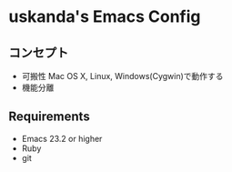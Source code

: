 # uskanda's Emacs Config
## コンセプト
* 可搬性
Mac OS X, Linux, Windows(Cygwin)で動作する
* 機能分離

## Requirements
* Emacs 23.2 or higher
* Ruby
* git

